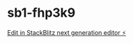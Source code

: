 # sb1-fhp3k9

[Edit in StackBlitz next generation editor ⚡️](https://stackblitz.com/~/github.com/rrafraf/sb1-fhp3k9)